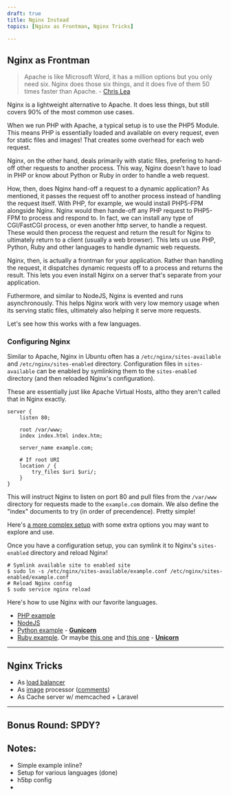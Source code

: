 ```yaml
---
draft: true
title: Nginx Instead
topics: [Nginx as Frontman, Nginx Tricks]

---
```


## Nginx as Frontman

> Apache is like Microsoft Word, it has a million options but you only need six. Nginx does those six things, and it does five of them 50 times faster than Apache. - [Chris Lea](http://wiki.nginx.org/WhyUseIt)

Nginx is a lightweight alternative to Apache. It does less things, but still covers 90% of the most common use cases.

When we run PHP with Apache, a typical setup is to use the PHP5 Module. This means PHP is essentially loaded and available on every request, even for static files and images! That creates some overhead for each web request.

Nginx, on the other hand, deals primarily with static files, prefering to hand-off other requests to another process. This way, Nginx doesn't have to load in PHP or know about Python or Ruby in order to handle a web request.

How, then, does Nginx hand-off a request to a dynamic application? As mentioned, it passes the request off to another process instead of handling the request itself. With PHP, for example, we would install PHP5-FPM alongside Nginx. Nginx would then hande-off any PHP request to PHP5-FPM to process and respond to. In fact, we can install any type of CGI/FastCGI process, or even another http server, to handle a request. These would then process the request and return the result for Nginx to ultimately return to a client (usually a web browser). This lets us use PHP, Python, Ruby and other languages to handle dynamic web requests.

Nginx, then, is actually a frontman for your application. Rather than handling the request, it dispatches dynamic requests off to a process and returns the result. This lets you even install Nginx on a server that's separate from your application.

Futhermore, and similar to NodeJS, Nginx is evented and runs asynchronously. This helps Nginx work with very low memory usage when its serving static files, ultimately also helping it serve more requests.

Let's see how this works with a few languages.

### Configuring Nginx

Similar to Apache, Nginx in Ubuntu often has a `/etc/nginx/sites-available` and `/etc/nginx/sites-enabled` directory. Configuration files in `sites-available` can be enabled by symlinking them to the `sites-enabled` directory (and then reloaded Nginx's configuration).

These are essentially just like Apache Virtual Hosts, altho they aren't called that in Nginx exactly.

```
server {
	listen 80;
	
	root /var/www;
	index index.html index.htm;
	
	server_name example.com;
	
	# If root URI
	location / {
		try_files $uri $uri/;
	}
}
```

This will instruct Nginx to listen on port 80 and pull files from the `/var/www` directory for requests made to the `example.com` domain. We also define the "index" documents to try (in order of precendence). Pretty simple!

Here's [a more complex setup](https://gist.github.com/fideloper/9477321) with some extra options you may want to explore and use.

Once you have a configuration setup, you can symlink it to Nginx's `sites-enabled` directory and reload Nginx!

	# Symlink available site to enabled site
	$ sudo ln -s /etc/nginx/sites-available/example.conf /etc/nginx/sites-enabled/example.conf
	# Reload Nginx config
	$ sudo service nginx reload

Here's how to use Nginx with our favorite languages.

* [PHP example](http://fideloper.com/ubuntu-12-04-lemp-nginx-setup)
* [NodeJS](http://stackoverflow.com/questions/5009324/node-js-nginx-and-now)
* [Python example](http://michal.karzynski.pl/blog/2013/06/09/django-nginx-gunicorn-virtualenv-supervisor/) - **[Gunicorn](http://gunicorn.org/)**
* [Ruby example](https://coderwall.com/p/yz8cha). Or maybe [this one](http://ariejan.net/2011/09/14/lighting-fast-zero-downtime-deployments-with-git-capistrano-nginx-and-unicorn/) and [this one](http://sirupsen.com/setting-up-unicorn-with-nginx/) - **[Unicorn](http://unicorn.bogomips.org/)**

---

## Nginx Tricks

* As [load balancer](http://nginx.org/en/docs/http/load_balancing.html)
* As [image](http://leafo.net/posts/creating_an_image_server.html) processor ([comments](https://news.ycombinator.com/item?id=6419064))
* As Cache server w/ memcached + Laravel

---

## Bonus Round: SPDY?

## Notes:

* Simple example inline?
* Setup for various languages (done)
* h5bp config
* 